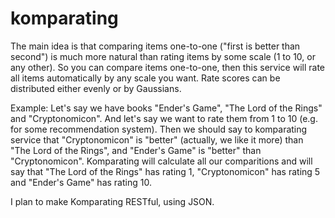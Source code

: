 komparating
===========

The main idea is that comparing items one-to-one ("first is better than second") is much more natural than rating items by some scale (1 to 10, or any other). So you can compare items one-to-one, then this service will rate all items automatically by any scale you want. Rate scores can be distributed either evenly or by Gaussians.

Example: Let's say we have books "Ender's Game", "The Lord of the Rings" and "Cryptonomicon". And let's say we want to rate them from 1 to 10 (e.g. for some recommendation system). Then we should say to komparating service that "Cryptonomicon" is "better" (actually, we like it more) than "The Lord of the Rings", and "Ender's Game" is "better" than "Cryptonomicon". Komparating will calculate all our comparitions and will say that "The Lord of the Rings" has rating 1, "Cryptonomicon" has rating 5 and "Ender's Game" has rating 10.

I plan to make Komparating RESTful, using JSON.